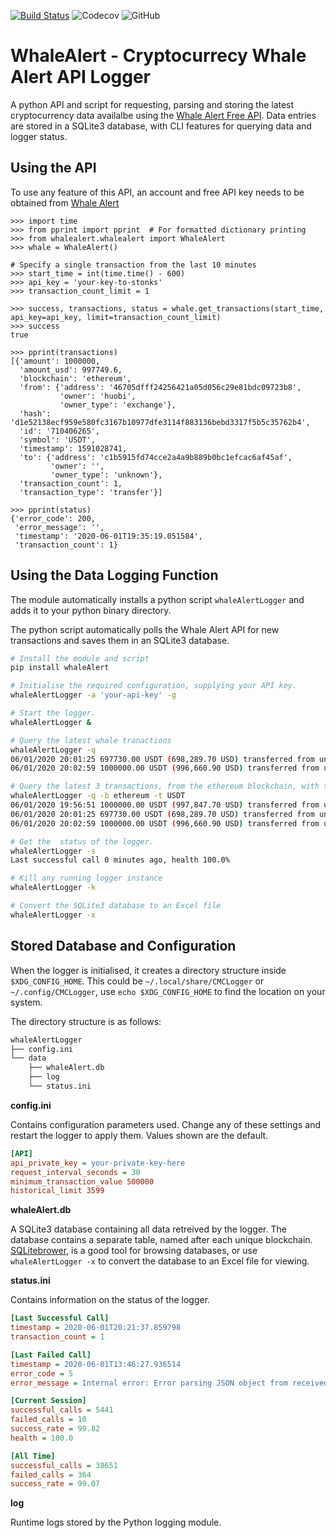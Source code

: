 [![Build Status](https://travis-ci.org/stuianna/whaleAlert.svg?branch=master)](https://travis-ci.org/stuianna/whaleAlert)
![Codecov](https://img.shields.io/codecov/c/github/stuianna/whaleAlert)
![GitHub](https://img.shields.io/github/license/stuianna/whaleAlert)

# WhaleAlert - Cryptocurrecy Whale Alert API Logger

A python API and script for requesting, parsing and storing the latest cryptocurrency data availalbe using the [Whale Alert Free API](https://whale-alert.io/). Data entries are stored in a SQLite3 database, with CLI features for querying data and logger status.

## Using the API

To use any feature of this API, an account and free API key needs to be obtained from [Whale Alert](https://whale-alert.io/)

```python3
>>> import time
>>> from pprint import pprint  # For formatted dictionary printing
>>> from whalealert.whalealert import WhaleAlert
>>> whale = WhaleAlert()

# Specify a single transaction from the last 10 minutes
>>> start_time = int(time.time() - 600)
>>> api_key = 'your-key-to-stonks'
>>> transaction_count_limit = 1

>>> success, transactions, status = whale.get_transactions(start_time, api_key=api_key, limit=transaction_count_limit)
>>> success
true

>>> pprint(transactions)
[{'amount': 1000000,
  'amount_usd': 997749.6,
  'blockchain': 'ethereum',
  'from': {'address': '46705dfff24256421a05d056c29e81bdc09723b8',
           'owner': 'huobi',
           'owner_type': 'exchange'},
  'hash': 'd1e52138ecf959e580fc3167b10977dfe3114f883136bebd3317f5b5c35762b4',
  'id': '710406265',
  'symbol': 'USDT',
  'timestamp': 1591028741,
  'to': {'address': 'c1b5915fd74cce2a4a9b889b0bc1efcac6af45af',
         'owner': '',
         'owner_type': 'unknown'},
  'transaction_count': 1,
  'transaction_type': 'transfer'}]

>>> pprint(status)
{'error_code': 200,
 'error_message': '',
 'timestamp': '2020-06-01T19:35:19.051584',
 'transaction_count': 1}
```

## Using the Data Logging Function

The module automatically installs a python script `whaleAlertLogger` and adds it to your python binary directory.

The python script automatically polls the Whale Alert API for new transactions and saves them in an SQLite3 database.

```bash
# Install the module and script
pip install whaleAlert

# Initialise the required configuration, supplying your API key.
whaleAlertLogger -a 'your-api-key' -g

# Start the logger.
whaleAlertLogger &

# Query the latest whale tranactions
whaleAlertLogger -q 
06/01/2020 20:01:25 697730.00 USDT (698,289.70 USD) transferred from unknown to unknown.
06/01/2020 20:02:59 1000000.00 USDT (996,660.90 USD) transferred from unknown to huobi.

# Query the latest 3 transactions, from the ethereum blockchain, with the tag USDT.
whaleAlertLogger -q -b ethereum -t USDT
06/01/2020 19:56:51 1000000.00 USDT (997,847.70 USD) transferred from unknown to unknown.
06/01/2020 20:01:25 697730.00 USDT (698,289.70 USD) transferred from unknown to unknown.
06/01/2020 20:02:59 1000000.00 USDT (996,660.90 USD) transferred from unknown to huobi.

# Get the  status of the logger.
whaleAlertLogger -s
Last successful call 0 minutes ago, health 100.0%

# Kill any running logger instance
whaleAlertLogger -k

# Convert the SQLite3 database to an Excel file
whaleAlertLogger -x
```

## Stored Database and Configuration

When the logger is initialised, it creates a directory structure inside `$XDG_CONFIG_HOME`. This could be `~/.local/share/CMCLogger` or `~/.config/CMCLogger`, use `echo $XDG_CONFIG_HOME` to find the location on your system.

The directory structure is as follows:

```bash
whaleAlertLogger
├── config.ini
└── data
    ├── whaleAlert.db
    ├── log
    └── status.ini
```

**config.ini**

Contains configuration parameters used. Change any of these settings and restart the logger to apply them. Values shown are the default.
```ini
[API]
api_private_key = your-private-key-here
request_interval_seconds = 30
minimum_transaction_value 500000
historical_limit 3599
```

**whaleAlert.db**

A SQLite3 database containing all data retreived by the logger. The database contains a separate table, named after each unique blockchain. [SQLitebrower](https://sqlitebrowser.org/), is a good tool for browsing databases, or use `whaleAlertLogger -x` to convert the database to an Excel file for viewing.

**status.ini**

Contains information on the status of the logger.
```ini
[Last Successful Call]
timestamp = 2020-06-01T20:21:37.859798
transaction_count = 1

[Last Failed Call]
timestamp = 2020-06-01T13:46:27.936514
error_code = 5
error_message = Internal error: Error parsing JSON object from received response.

[Current Session]
successful_calls = 5441
failed_calls = 10
success_rate = 99.82
health = 100.0

[All Time]
successful_calls = 38651
failed_calls = 364
success_rate = 99.07
```

**log**

Runtime logs stored by the Python logging module.

